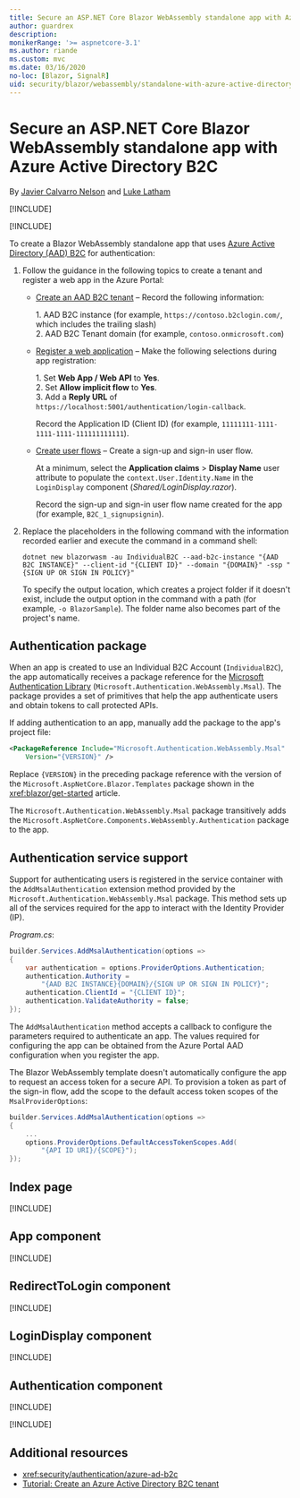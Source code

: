 ```yaml
---
title: Secure an ASP.NET Core Blazor WebAssembly standalone app with Azure Active Directory B2C
author: guardrex
description: 
monikerRange: '>= aspnetcore-3.1'
ms.author: riande
ms.custom: mvc
ms.date: 03/16/2020
no-loc: [Blazor, SignalR]
uid: security/blazor/webassembly/standalone-with-azure-active-directory-b2c
---
```

# Secure an ASP.NET Core Blazor WebAssembly standalone app with Azure Active Directory B2C

By [Javier Calvarro Nelson](https://github.com/javiercn) and [Luke Latham](https://github.com/guardrex)

[!INCLUDE[](~/includes/blazorwasm-preview-notice.md)]

[!INCLUDE[](~/includes/blazorwasm-3.2-template-article-notice.md)]

To create a Blazor WebAssembly standalone app that uses [Azure Active Directory (AAD) B2C](/azure/active-directory-b2c/overview) for authentication:

1. Follow the guidance in the following topics to create a tenant and register a web app in the Azure Portal:

   * [Create an AAD B2C tenant](/azure/active-directory-b2c/tutorial-create-tenant) &ndash; Record the following information:

     1\. AAD B2C instance (for example, `https://contoso.b2clogin.com/`, which includes the trailing slash)<br>
     2\. AAD B2C Tenant domain (for example, `contoso.onmicrosoft.com`)

   * [Register a web application](/azure/active-directory-b2c/tutorial-register-applications) &ndash; Make the following selections during app registration:

     1\. Set **Web App / Web API** to **Yes**.<br>
     2\. Set **Allow implicit flow** to **Yes**.<br>
     3\. Add a **Reply URL** of `https://localhost:5001/authentication/login-callback`.

     Record the Application ID (Client ID) (for example, `11111111-1111-1111-1111-111111111111`).

   * [Create user flows](/azure/active-directory-b2c/tutorial-create-user-flows) &ndash; Create a sign-up and sign-in user flow.

     At a minimum, select the **Application claims** > **Display Name** user attribute to populate the `context.User.Identity.Name` in the `LoginDisplay` component (*Shared/LoginDisplay.razor*).

     Record the sign-up and sign-in user flow name created for the app (for example, `B2C_1_signupsignin`).

1. Replace the placeholders in the following command with the information recorded earlier and execute the command in a command shell:

   ```dotnetcli
   dotnet new blazorwasm -au IndividualB2C --aad-b2c-instance "{AAD B2C INSTANCE}" --client-id "{CLIENT ID}" --domain "{DOMAIN}" -ssp "{SIGN UP OR SIGN IN POLICY}"
   ```

   To specify the output location, which creates a project folder if it doesn't exist, include the output option in the command with a path (for example, `-o BlazorSample`). The folder name also becomes part of the project's name.

## Authentication package

When an app is created to use an Individual B2C Account (`IndividualB2C`), the app automatically receives a package reference for the [Microsoft Authentication Library](/azure/active-directory/develop/msal-overview) (`Microsoft.Authentication.WebAssembly.Msal`). The package provides a set of primitives that help the app authenticate users and obtain tokens to call protected APIs.

If adding authentication to an app, manually add the package to the app's project file:

```xml
<PackageReference Include="Microsoft.Authentication.WebAssembly.Msal" 
    Version="{VERSION}" />
```

Replace `{VERSION}` in the preceding package reference with the version of the `Microsoft.AspNetCore.Blazor.Templates` package shown in the <xref:blazor/get-started> article.

The `Microsoft.Authentication.WebAssembly.Msal` package transitively adds the `Microsoft.AspNetCore.Components.WebAssembly.Authentication` package to the app.

## Authentication service support

Support for authenticating users is registered in the service container with the `AddMsalAuthentication` extension method provided by the `Microsoft.Authentication.WebAssembly.Msal` package. This method sets up all of the services required for the app to interact with the Identity Provider (IP).

*Program.cs*:

```csharp
builder.Services.AddMsalAuthentication(options =>
{
    var authentication = options.ProviderOptions.Authentication;
    authentication.Authority = 
        "{AAD B2C INSTANCE}{DOMAIN}/{SIGN UP OR SIGN IN POLICY}";
    authentication.ClientId = "{CLIENT ID}";
    authentication.ValidateAuthority = false;
});
```

The `AddMsalAuthentication` method accepts a callback to configure the parameters required to authenticate an app. The values required for configuring the app can be obtained from the Azure Portal AAD configuration when you register the app.

The Blazor WebAssembly template doesn't automatically configure the app to request an access token for a secure API. To provision a token as part of the sign-in flow, add the scope to the default access token scopes of the `MsalProviderOptions`:

```csharp
builder.Services.AddMsalAuthentication(options =>
{
    ...
    options.ProviderOptions.DefaultAccessTokenScopes.Add(
        "{API ID URI}/{SCOPE}");
});
```

## Index page

[!INCLUDE[](~/includes/blazor-security/index-page.md)]

## App component

[!INCLUDE[](~/includes/blazor-security/app-component.md)]

## RedirectToLogin component

[!INCLUDE[](~/includes/blazor-security/redirecttologin-component.md)]

## LoginDisplay component

[!INCLUDE[](~/includes/blazor-security/logindisplay-component.md)]

## Authentication component

[!INCLUDE[](~/includes/blazor-security/authentication-component.md)]

[!INCLUDE[](~/includes/blazor-security/troubleshoot.md)]

## Additional resources

* <xref:security/authentication/azure-ad-b2c>
* [Tutorial: Create an Azure Active Directory B2C tenant](/azure/active-directory-b2c/tutorial-create-tenant)
